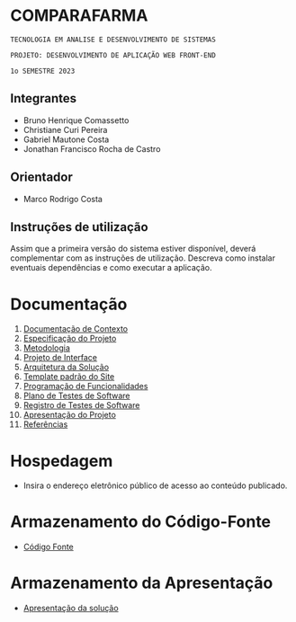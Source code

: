 ﻿# COMPARAFARMA

`TECNOLOGIA EM ANALISE E DESENVOLVIMENTO DE SISTEMAS`

`PROJETO: DESENVOLVIMENTO DE APLICAÇÃO WEB FRONT-END`

`1o SEMESTRE 2023`

## Integrantes

- Bruno Henrique Comassetto
- Christiane Curi Pereira
- Gabriel Mautone Costa
- Jonathan Francisco Rocha de Castro

## Orientador

- Marco Rodrigo Costa

## Instruções de utilização

Assim que a primeira versão do sistema estiver disponível, deverá complementar com as instruções de utilização. Descreva como instalar eventuais dependências e como executar a aplicação.

# Documentação

<ol>
	<li>	
		<a href="docs/01-Documentação de Contexto.md"> Documentação de Contexto</a>
	</li>

<li>
<a href="docs/02-Especificação do Projeto.md"> 
Especificação do Projeto</a>
</li>


<li> <a href="docs/03-Metodologia.md"> 
Metodologia</a> </li>

<li><a href="docs/04-Projeto de Interface.md"> Projeto de Interface</a></li>

<li><a href="docs/05-Arquitetura da Solução.md"> Arquitetura da Solução</a></li>
<li><a href="docs/06-Template padrão do Site.md"> Template padrão do Site</a></li>
<li><a href="docs/07-Programação de Funcionalidades.md"> Programação de Funcionalidades</a></li>
<li><a href="docs/08-Plano de Testes de Software.md"> Plano de Testes de Software</a></li>
<li><a href="docs/09-Registro de Testes de Software.md"> Registro de Testes de Software</a></li>
<li><a href="docs/10-Apresentação do Projeto.md"> Apresentação do Projeto</a></li>
<li><a href="docs/11-Referências.md"> Referências</a></li>
</ol>

# Hospedagem

- Insira o endereço eletrônico público de acesso ao conteúdo publicado.

# Armazenamento do Código-Fonte

- <a href="src/README.md">Código Fonte</a>

# Armazenamento da Apresentação

- <a href="presentation/README.md">Apresentação da solução</a>
